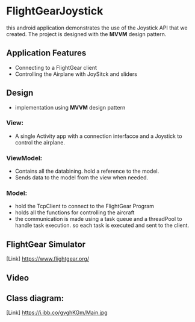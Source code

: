 # FlightGearJoystick
this android application demonstrates the use of the Joystick API that we created.
The project is designed with the **MVVM** design pattern.

## Application Features
- Connecting to a FlightGear client
- Controlling the Airplane with JoySitck and sliders

## Design 
- implementation using **MVVM** design pattern 
### View:
- A single Activity app with a connection interfacce and a Joystick to control the airplane.
### ViewModel:
- Contains all the databining. hold a reference to the model.
- Sends data to the model from the view when needed.
### Model:
- hold the TcpClient to connect to the FlightGear Program
- holds all the functions for controlling the aircraft
- the communication is made using a task queue and a threadPool to handle task execution.
  so each task is executed and sent to the client.

## FlightGear Simulator 
[Link] https://www.flightgear.org/

## Video

## Class diagram:
[Link] https://i.ibb.co/gvghKGm/Main.jpg
